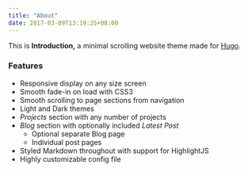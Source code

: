 ```yaml
---
title: "About"
date: 2017-03-09T13:19:25+08:00
---
```


This is **Introduction,** a minimal scrolling website theme made for [Hugo](https://gohugo.io).

### Features

* Responsive display on any size screen
* Smooth fade-in on load with CSS3
* Smooth scrolling to page sections from navigation
* Light and Dark themes
* _Projects_ section with any number of projects
* _Blog_ section with optionally included _Latest Post_
    * Optional separate Blog page
    * Individual post pages
* Styled Markdown throughout with support for HighlightJS
* Highly customizable config file
